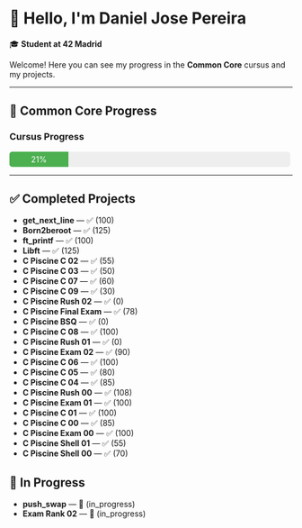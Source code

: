 # 👋 Hello, I'm Daniel Jose Pereira

🎓 **Student at 42 Madrid**

Welcome! Here you can see my progress in the **Common Core** cursus and my projects.

---

## 🚀 Common Core Progress

### Cursus Progress

<!-- PROGRESS START -->

<div style="background-color:#eee; border-radius:5px; overflow:hidden; width:100%; max-width:500px;">
  <div style="background-color:#4CAF50; width:21%; color:white; text-align:center; padding:5px 0;">21%</div>
</div>

<!-- PROGRESS END -->

---

## ✅ Completed Projects
<!-- COMPLETED START -->
- **get_next_line** — ✅ (100)
- **Born2beroot** — ✅ (125)
- **ft_printf** — ✅ (100)
- **Libft** — ✅ (125)
- **C Piscine C 02** — ✅ (55)
- **C Piscine C 03** — ✅ (50)
- **C Piscine C 07** — ✅ (60)
- **C Piscine C 09** — ✅ (30)
- **C Piscine Rush 02** — ✅ (0)
- **C Piscine Final Exam** — ✅ (78)
- **C Piscine BSQ** — ✅ (0)
- **C Piscine C 08** — ✅ (100)
- **C Piscine Rush 01** — ✅ (0)
- **C Piscine Exam 02** — ✅ (90)
- **C Piscine C 06** — ✅ (100)
- **C Piscine C 05** — ✅ (80)
- **C Piscine C 04** — ✅ (85)
- **C Piscine Rush 00** — ✅ (108)
- **C Piscine Exam 01** — ✅ (100)
- **C Piscine C 01** — ✅ (100)
- **C Piscine C 00** — ✅ (85)
- **C Piscine Exam 00** — ✅ (100)
- **C Piscine Shell 01** — ✅ (55)
- **C Piscine Shell 00** — ✅ (70)
<!-- COMPLETED END -->

## 🚧 In Progress
<!-- INPROGRESS START -->
- **push_swap** — 🚧 (in_progress)
- **Exam Rank 02** — 🚧 (in_progress)
<!-- INPROGRESS END -->

